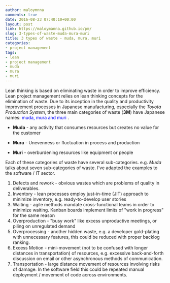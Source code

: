 ```yaml
---
author: maloymnna
comments: true
date: 2016-08-23 07:40:10+00:00
layout: post
link: https://maloymanna.github.io/pm/
slug: 3-types-of-waste-muda-mura-muri
title: 3 types of waste - muda, mura, muri
categories:
- project management
tags:
- lean
- project management
- muda
- mura
- muri
---
```


Lean thinking is based on eliminating waste in order to improve efficiency. Lean project management relies on lean thinking concepts for the elimination of waste. Due to its inception in the quality and productivity improvement processes in Japanese manufacturing, especially the _Toyota Production System_, the three main categories of waste (**3M**) have Japanese names: <font color="blue">muda, mura and muri </font>. 

- **Muda** - any activity that consumes resources but creates no value for the customer

- **Mura** - Unevenness or fluctuation in process and production 

- **Muri** - overburdening resources like equipment or people 

Each of these categories of waste have several sub-categories. e.g. _Muda_ talks about seven sub-categories of waste. I've adapted the examples to the software / IT sector.

1. Defects and rework - obvious wastes which are problems of quality in deliverables.
2. Inventory - lean processes employ just-in-time (JIT) approach to minimize inventory, e.g. ready-to-develop user stories
3. Waiting - agile methods mandate cross-functional teams in order to minimize waiting. Kanban boards implement limits of "work in progress" for the same reason
4. Overproduction - "busy work" like excess unproductive meetings, or piling on unregulated demand 
5. Overprocessing - another hidden waste, e.g. a developer gold-plating with unnecessary features, this could be reduced with proper backlog ranking.
6. Excess Motion - mini-movement (not to be confused with longer distances in transportation) of resources, e.g. excessive back-and-forth discussion on email or other asynchronous methods of communication.
7. Transportation - large distance movement of resources involving risks of damage. In the software field this could be repeated manual deployment / movement of code across environments.